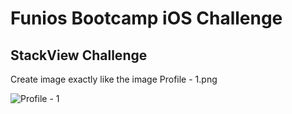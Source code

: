 # Funios Bootcamp iOS Challenge
## StackView Challenge

Create image exactly like the image Profile - 1.png

![Profile - 1](https://user-images.githubusercontent.com/12015706/180648689-69be088d-56ff-4cc5-a546-b4bc52c1fbb8.png)
